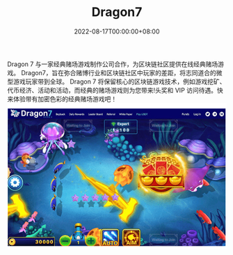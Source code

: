 ﻿---
title: "Dragon7"
description: "带有加密色彩的经典赌场游戏"
date: 2022-08-17T00:00:00+08:00
lastmod: 2022-08-17T00:00:00+08:00
draft: false
authors: ["boogArno"]
featuredImage: "dragon7.png"
tags: ["Gambling","Dragon7"]
categories: ["nfts"]
nfts: ["Gambling"]
blockchain: "TRON"
website: "https://dragon7.games"
twitter: "https://twitter.com/Dragon7Official"
discord: ""
telegram: "https://t.me/dragon7official"
github: ""
youtube: ""
twitch: ""
facebook: ""
instagram: ""
reddit: ""
medium: ""
steam: ""
gitbook: ""
googleplay: ""
appstore: ""
status: "Live"
weight: 
lightgallery: true
toc: true
pinned: false
recommend: false
recommend1: false
---
Dragon 7 与一家经典赌场游戏制作公司合作，为区块链社区提供在线经典赌场游戏。 Dragon7，旨在弥合赌博行业和区块链社区中玩家的差距，将志同道合的微型游戏玩家带到全球。 Dragon 7 将保留核心的区块链游戏技术，例如游戏挖矿、代币经济、活动和活动，而经典的赌场游戏则为您带来!头奖和 VIP 访问待遇。快来体验带有加密色彩的经典赌场游戏吧！![dragon7-dapp-gambling-tron-image1_fabdaf0dc2b70f08c77b6af564707c95](dragon7-dapp-gambling-tron-image1_fabdaf0dc2b70f08c77b6af564707c95.png)